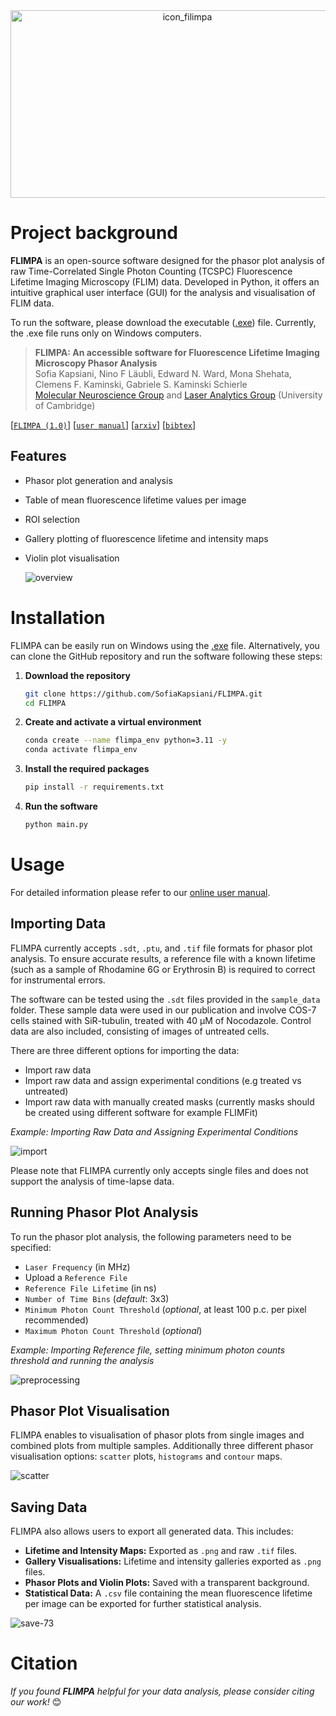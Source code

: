 <div align="center">
  <img src="https://github.com/user-attachments/assets/5ec8fe13-b097-4274-88fb-25c60c28637c" alt="icon_filimpa" width="550" height="300">
</div>


# Project background

**FLIMPA** is an open-source software designed for the phasor plot analysis of raw Time-Correlated Single Photon Counting (TCSPC) Fluorescence Lifetime Imaging Microscopy (FLIM) data.
Developed in Python, it offers an intuitive graphical user interface (GUI) for the analysis and visualisation of FLIM data.

To run the software, please download the executable (<a href="https://github.com/SofiaKapsiani/FLIMPA/releases/tag/v1.0" title=".exe" download>.exe</a>) file. Currently, the .exe file runs only on Windows computers.

> **FLIMPA: An accessible software for Fluorescence Lifetime Imaging Microscopy Phasor Analysis**          
> Sofia Kapsiani, Nino F Läubli, Edward N. Ward, Mona Shehata, Clemens F. Kaminski, Gabriele S. Kaminski Schierle    
> <a href="https://www.ceb-mng.org/" target="_blank">Molecular Neuroscience Group</a> and <a href="https://laser.ceb.cam.ac.uk/" target="_blank">Laser Analytics Group</a> (University of Cambridge)
> 
[[`FLIMPA (1.0)`](https://github.com/SofiaKapsiani/FLIMPA/releases/tag/v1.0)] [[`user manual`](https://docs.google.com/presentation/d/1QhVxaMxtbJyqJu0Qqq47dlyh1Fq_08x5p-t_djGUT-Y/edit?usp=sharing)] [[`arxiv`](arxiv_link)]  [[`bibtex`](citation)]


##  Features

- Phasor plot generation and analysis
- Table of mean fluorescence lifetime values per image
- ROI selection 
- Gallery plotting of fluorescence lifetime and intensity maps
- Violin plot visualisation


  ![overview](https://github.com/user-attachments/assets/60722b16-39ea-4dcd-b472-00ec8990f616)



# Installation

FLIMPA can be easily run on Windows using the <a href="https://github.com/SofiaKapsiani/FLIMPA/releases/tag/v1.0" title=".exe" download>.exe</a> file. Alternatively, you can clone the GitHub repository and run the software following these steps:

1. **Download the repository**
    ```bash
    git clone https://github.com/SofiaKapsiani/FLIMPA.git
    cd FLIMPA
    ```

2. **Create and activate a virtual environment**
    ```bash
    conda create --name flimpa_env python=3.11 -y
    conda activate flimpa_env
    ```

3. **Install the required packages**
    ```bash
    pip install -r requirements.txt
    ```

4. **Run the software**
    ```bash
    python main.py
    ```

# Usage

For detailed information please refer to our <a href="https://docs.google.com/presentation/d/1QhVxaMxtbJyqJu0Qqq47dlyh1Fq_08x5p-t_djGUT-Y/edit?usp=sharing" target="_blank">online user manual</a>.

## Importing Data

FLIMPA currently accepts  `.sdt`,  `.ptu`, and  `.tif` file formats for phasor plot analysis. To ensure accurate results, a reference file with a known lifetime (such as a sample of Rhodamine 6G or Erythrosin B) is required to correct for instrumental errors.

The software can be tested using the  `.sdt` files provided in the  `sample_data` folder. These sample data were used in our publication and involve COS-7 cells stained with SiR-tubulin, treated with 40 µM of Nocodazole. Control data are also included, consisting of images of untreated cells.

There are three different options for importing the data:

-	Import raw data
-	Import raw data and assign experimental conditions (e.g treated vs untreated)
-	Import raw data with manually created masks (currently masks should be created using different software for example FLIMFit)

*Example: Importing Raw Data and Assigning Experimental Conditions*

  ![import](https://github.com/user-attachments/assets/f7042764-3796-4ca1-ad2f-a277d272c078)


Please note that FLIMPA currently only accepts single files and does not support the analysis of time-lapse data.

## Running Phasor Plot Analysis

To run the phasor plot analysis, the following parameters need to be specified:

- `Laser Frequency` (in MHz)
- Upload a `Reference File`
- `Reference File Lifetime` (in ns)
- `Number of Time Bins` (*default*: 3x3)
- `Minimum Photon Count Threshold` (*optional*, at least 100 p.c. per pixel recommended)
- `Maximum Photon Count Threshold` (*optional*)

*Example: Importing Reference file, setting minimum photon counts threshold and running the analysis*

![preprocessing](https://github.com/user-attachments/assets/ecc6bef9-4ca7-4583-9229-657719737731)

## Phasor Plot Visualisation 
FLIMPA enables to visualisation of phasor plots from single images and combined plots from multiple samples.  Additionally three different phasor visualisation options: `scatter` plots, `histograms` and `contour` maps.

![scatter](https://github.com/user-attachments/assets/4f108cd6-a10c-4551-bd65-6d9abb356efd)

## Saving Data

FLIMPA also allows users to export all generated data. This includes:

- **Lifetime and Intensity Maps:** Exported as `.png` and raw `.tif` files.
- **Gallery Visualisations:** Lifetime and intensity galleries exported as `.png` files.
- **Phasor Plots and Violin Plots:** Saved with a transparent background.
- **Statistical Data:** A `.csv` file containing the mean fluorescence lifetime per image can be exported for further statistical analysis.


![save-73](https://github.com/user-attachments/assets/7747372c-e5de-40ae-8f2b-1ba320f0418a)


# Citation

*If you found **FLIMPA** helpful for your data analysis, please consider citing our work!* 😊

